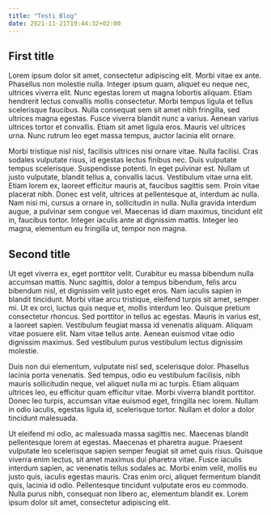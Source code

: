 ```yaml
---
title: "Testi Blog"
date: 2021-11-21T19:44:32+02:00
---
```


## First title

Lorem ipsum dolor sit amet, consectetur adipiscing elit. Morbi vitae ex ante. Phasellus non molestie nulla. Integer ipsum quam, aliquet eu neque nec, ultrices viverra elit. Nunc egestas lorem ut magna lobortis aliquam. Etiam hendrerit lectus convallis mollis consectetur. Morbi tempus ligula et tellus scelerisque faucibus. Nulla consequat sem sit amet nibh fringilla, sed ultrices magna egestas. Fusce viverra blandit nunc a varius. Aenean varius ultrices tortor et convallis. Etiam sit amet ligula eros. Mauris vel ultrices urna. Nunc rutrum leo eget massa tempus, auctor lacinia elit ornare.

Morbi tristique nisl nisl, facilisis ultrices nisi ornare vitae. Nulla facilisi. Cras sodales vulputate risus, id egestas lectus finibus nec. Duis vulputate tempus scelerisque. Suspendisse potenti. In eget pulvinar est. Nullam ut justo vulputate, blandit tellus a, convallis lacus. Vestibulum vitae urna elit. Etiam lorem ex, laoreet efficitur mauris at, faucibus sagittis sem. Proin vitae placerat nibh. Donec est velit, ultrices at pellentesque at, interdum ac nulla. Nam nisi mi, cursus a ornare in, sollicitudin in nulla. Nulla gravida interdum augue, a pulvinar sem congue vel. Maecenas id diam maximus, tincidunt elit in, faucibus tortor. Integer iaculis ante at dignissim mattis. Integer leo magna, elementum eu fringilla ut, tempor non magna.

## Second title

Ut eget viverra ex, eget porttitor velit. Curabitur eu massa bibendum nulla accumsan mattis. Nunc sagittis, dolor a tempus bibendum, felis arcu bibendum nisl, et dignissim velit justo eget eros. Nam iaculis sapien in blandit tincidunt. Morbi vitae arcu tristique, eleifend turpis sit amet, semper mi. Ut ex orci, luctus quis neque et, mollis interdum leo. Quisque pretium consectetur rhoncus. Sed porttitor in tellus ac egestas. Mauris in varius est, a laoreet sapien. Vestibulum feugiat massa id venenatis aliquam. Aliquam vitae posuere elit. Nam vitae tellus ante. Aenean euismod vitae odio dignissim maximus. Sed vestibulum purus vestibulum lectus dignissim molestie.

Duis non dui elementum, vulputate nisl sed, scelerisque dolor. Phasellus lacinia porta venenatis. Sed tempus, odio eu vestibulum facilisis, nibh mauris sollicitudin neque, vel aliquet nulla mi ac turpis. Etiam aliquam ultrices leo, eu efficitur quam efficitur vitae. Morbi viverra blandit porttitor. Donec leo turpis, accumsan vitae euismod eget, fringilla nec lorem. Nullam in odio iaculis, egestas ligula id, scelerisque tortor. Nullam et dolor a dolor tincidunt malesuada.

Ut eleifend mi odio, ac malesuada massa sagittis nec. Maecenas blandit pellentesque lorem at egestas. Maecenas et pharetra augue. Praesent vulputate leo scelerisque sapien semper feugiat sit amet quis risus. Quisque viverra enim lectus, sit amet maximus dui pharetra vitae. Fusce iaculis interdum sapien, ac venenatis tellus sodales ac. Morbi enim velit, mollis eu justo quis, iaculis egestas mauris. Cras enim orci, aliquet fermentum blandit quis, lacinia id odio. Pellentesque tincidunt vulputate eros eu commodo. Nulla purus nibh, consequat non libero ac, elementum blandit ex. Lorem ipsum dolor sit amet, consectetur adipiscing elit.